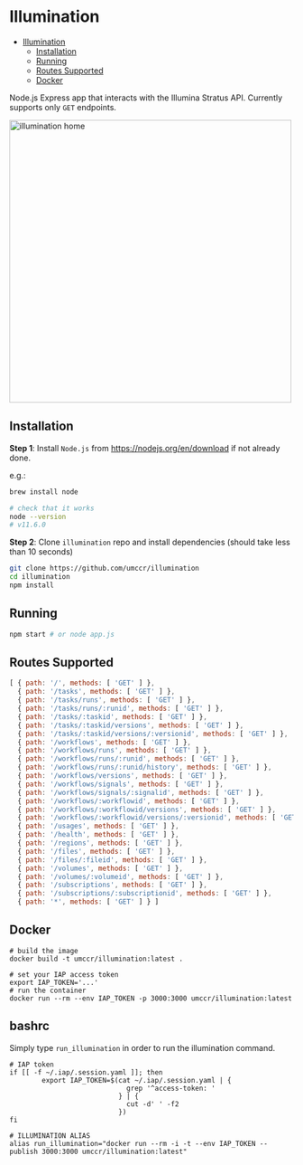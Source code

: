Illumination
============

- [Illumination](#illumination)
  - [Installation](#installation)
  - [Running](#running)
  - [Routes Supported](#routes-supported)
  - [Docker](#docker)

Node.js Express app that interacts with the Illumina Stratus API.
Currently supports only `GET` endpoints.

<img src="https://i.postimg.cc/JzWnLPZj/illumination-home.png" alt="illumination home" height="500">

Installation
------------

**Step 1**: Install `Node.js` from <https://nodejs.org/en/download> if not already done.

e.g.:

```bash
brew install node

# check that it works
node --version
# v11.6.0
```

**Step 2**: Clone `illumination` repo and install dependencies
(should take less than 10 seconds)

```bash
git clone https://github.com/umccr/illumination
cd illumination
npm install
```

Running
-------

```bash
npm start # or node app.js
```

Routes Supported
----------------

```js
[ { path: '/', methods: [ 'GET' ] },
  { path: '/tasks', methods: [ 'GET' ] },
  { path: '/tasks/runs', methods: [ 'GET' ] },
  { path: '/tasks/runs/:runid', methods: [ 'GET' ] },
  { path: '/tasks/:taskid', methods: [ 'GET' ] },
  { path: '/tasks/:taskid/versions', methods: [ 'GET' ] },
  { path: '/tasks/:taskid/versions/:versionid', methods: [ 'GET' ] },
  { path: '/workflows', methods: [ 'GET' ] },
  { path: '/workflows/runs', methods: [ 'GET' ] },
  { path: '/workflows/runs/:runid', methods: [ 'GET' ] },
  { path: '/workflows/runs/:runid/history', methods: [ 'GET' ] },
  { path: '/workflows/versions', methods: [ 'GET' ] },
  { path: '/workflows/signals', methods: [ 'GET' ] },
  { path: '/workflows/signals/:signalid', methods: [ 'GET' ] },
  { path: '/workflows/:workflowid', methods: [ 'GET' ] },
  { path: '/workflows/:workflowid/versions', methods: [ 'GET' ] },
  { path: '/workflows/:workflowid/versions/:versionid', methods: [ 'GET' ] },
  { path: '/usages', methods: [ 'GET' ] },
  { path: '/health', methods: [ 'GET' ] },
  { path: '/regions', methods: [ 'GET' ] },
  { path: '/files', methods: [ 'GET' ] },
  { path: '/files/:fileid', methods: [ 'GET' ] },
  { path: '/volumes', methods: [ 'GET' ] },
  { path: '/volumes/:volumeid', methods: [ 'GET' ] },
  { path: '/subscriptions', methods: [ 'GET' ] },
  { path: '/subscriptions/:subscriptionid', methods: [ 'GET' ] },
  { path: '*', methods: [ 'GET' ] } ]
```

Docker
------

```
# build the image
docker build -t umccr/illumination:latest .

# set your IAP access token
export IAP_TOKEN='...'
# run the container
docker run --rm --env IAP_TOKEN -p 3000:3000 umccr/illumination:latest
```

bashrc
------

Simply type `run_illumination` in order to run the illumination command.

```
# IAP token
if [[ -f ~/.iap/.session.yaml ]]; then
        export IAP_TOKEN=$(cat ~/.iap/.session.yaml | {
                             grep '^access-token: '
                           } | {
                             cut -d' ' -f2
                           })
fi

# ILLUMINATION ALIAS
alias run_illumination="docker run --rm -i -t --env IAP_TOKEN --publish 3000:3000 umccr/illumination:latest"
```
